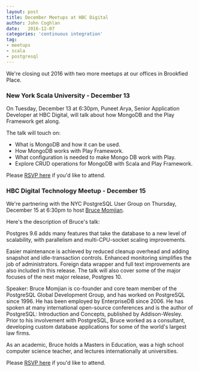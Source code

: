 ```yaml
---
layout: post
title: December Meetups at HBC Digital
author: John Coghlan
date:   2016-12-07
categories: 'continuous integration'
tag:
- meetups
- scala
- postgresql
---
```


We're closing out 2016 with two more meetups at our offices in Brookfied Place.

### New York Scala University - December 13

On Tuesday, December 13 at 6:30pm, Puneet Arya, Senior Application Developer at HBC Digital, will talk about how MongoDB and the Play Framework get along. 

The talk will touch on: 
* What is MongoDB and how it can be used. 
* How MongoDB works with Play Framework. 
* What configuration is needed to make Mongo DB work with Play. 
* Explore CRUD operations for MongoDB with Scala and Play Framework.

Please [RSVP here](https://www.meetup.com/New-York-Scala-University/events/235302171/) if you'd like to attend. 

### HBC Digital Technology Meetup - December 15

We're partnering with the NYC PostgreSQL User Group on Thursday, December 15 at 6:30pm to host [Bruce Momjian](http://momjian.us/main/resume.html#biography).

Here's the description of Bruce's talk:

Postgres 9.6 adds many features that take the database to a new level of scalability, with parallelism and multi-CPU-socket scaling improvements.

Easier maintenance is achieved by reduced cleanup overhead and adding snapshot and idle-transaction controls. Enhanced monitoring simplifies the job of administrators. Foreign data wrapper and full text improvements are also included in this release. The talk will also cover some of the major focuses of the next major release, Postgres 10.

Speaker: Bruce Momjian is co-founder and core team member of the PostgreSQL Global Development Group, and has worked on PostgreSQL since 1996. He has been employed by EnterpriseDB since 2006. He has spoken at many international open-source conferences and is the author of PostgreSQL: Introduction and Concepts, published by Addison-Wesley. Prior to his involvement with PostgreSQL, Bruce worked as a consultant, developing 
custom database applications for some of the world's largest law firms.

As an academic, Bruce holds a Masters in Education, was a high school computer science teacher, and lectures internationally at universities.

Please [RSVP here](https://www.meetup.com/HBC-Digital-Technology-Meetup/events/235675921/) if you'd like to attend. 
